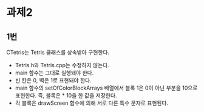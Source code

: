 # 과제2

## 1번 
CTetris는 Tetris 클래스를 상속받아 구현한다.

- Tetris.h와 Tetris.cpp는 수정하지 않는다.
- main 함수는 그대로 실행돼야 한다.
- 빈 칸은 0, 벽은 1로 표현돼야 한다.
- main 함수의 setOfColorBlockArrays 배열에서 블록 1은 0이 아닌 부분을 10으로 표현한다. 즉, 블록은 * 10을 한 값을 저장한다.
- 각 블록은 drawScreen 함수에 의해 서로 다른 특수 문자로 표현된다. 